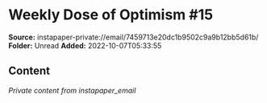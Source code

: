 # Weekly Dose of Optimism #15

**Source:** instapaper-private://email/7459713e20dc1b9502c9a9b12bb5d61b/
**Folder:** Unread
**Added:** 2022-10-07T05:33:55




## Content
*Private content from instapaper_email*
